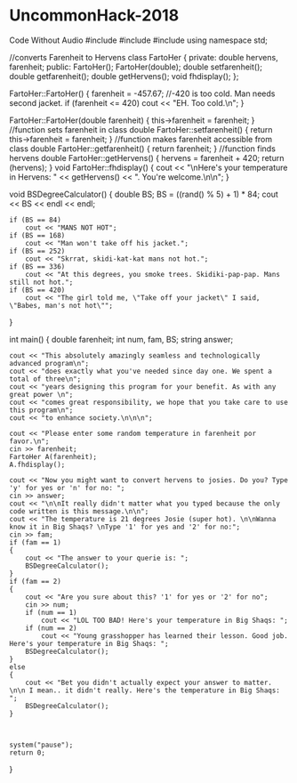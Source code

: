 # UncommonHack-2018

Code Without Audio
#include <iostream>
#include <cstdlib>
#include <string>
using namespace std;

//converts Farenheit to Hervens
class FartoHer
{
private:
	double hervens, farenheit;
public:
	FartoHer();
	FartoHer(double);
	double setfarenheit();
	double getfarenheit();
	double getHervens();
	void fhdisplay();
};

FartoHer::FartoHer()
{
	farenheit = -457.67;
	//-420 is too cold. Man needs second jacket.
	if (farenheit <= 420)
		cout << "EH. Too cold.\n";
}

FartoHer::FartoHer(double farenheit)
{
	this->farenheit = farenheit;
}
//function sets farenheit in class
double FartoHer::setfarenheit()
{
	return this->farenheit = farenheit;
}
//function makes farenheit accessible from class
double FartoHer::getfarenheit()
{
	return farenheit;
}
//function finds hervens
double FartoHer::getHervens()
{
	hervens = farenheit + 420;
	return (hervens);
}
void FartoHer::fhdisplay()
{
	cout << "\nHere's your temperature in Hervens: " << getHervens() << ". You're welcome.\n\n";
}

void BSDegreeCalculator()
{
	double BS;
	BS = ((rand() % 5) + 1) * 84;
	cout << BS << endl << endl;

	if (BS == 84)
		cout << "MANS NOT HOT";
	if (BS == 168)
		cout << "Man won't take off his jacket.";
	if (BS == 252)
		cout << "Skrrat, skidi-kat-kat mans not hot.";
	if (BS == 336)
		cout << "At this degrees, you smoke trees. Skidiki-pap-pap. Mans still not hot.";
	if (BS == 420)
		cout << "The girl told me, \"Take off your jacket\" I said, \"Babes, man's not hot\"";

}

int main()
{
	double farenheit;
	int num, fam, BS;
	string answer;

	cout << "This absolutely amazingly seamless and technologically advanced program\n";
	cout << "does exactly what you've needed since day one. We spent a total of three\n";
	cout << "years designing this program for your benefit. As with any great power \n";
	cout << "comes great responsibility, we hope that you take care to use this program\n";
	cout << "to enhance society.\n\n\n";

	cout << "Please enter some random temperature in farenheit por favor.\n";
	cin >> farenheit;
	FartoHer A(farenheit);
	A.fhdisplay();

	cout << "Now you might want to convert hervens to josies. Do you? Type 'y' for yes or 'n' for no: ";
	cin >> answer;
	cout << "\n\nIt really didn't matter what you typed because the only code written is this message.\n\n";
	cout << "The temperature is 21 degrees Josie (super hot). \n\nWanna know it in Big Shaqs? \nType '1' for yes and '2' for no:";
	cin >> fam;
	if (fam == 1)
	{
		cout << "The answer to your querie is: ";
		BSDegreeCalculator();
	}
	if (fam == 2)
	{
		cout << "Are you sure about this? '1' for yes or '2' for no";
		cin >> num;
		if (num == 1)
			cout << "LOL TOO BAD! Here's your temperature in Big Shaqs: ";
		if (num == 2)
			cout << "Young grasshopper has learned their lesson. Good job. Here's your temperature in Big Shaqs: ";
		BSDegreeCalculator();
	}
	else 
	{
		cout << "Bet you didn't actually expect your answer to matter. \n\n I mean.. it didn't really. Here's the temperature in Big Shaqs: ";
		BSDegreeCalculator();
	}



	system("pause");
	return 0;
}
